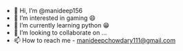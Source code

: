 - 👋 Hi, I’m @manideep156
- 👀 I’m interested in gaming 😄
- 🌱 I’m currently learning python 😁
- 💞️ I’m looking to collaborate on ...
- 📫 How to reach me - manideepchowdary111@gmail.com

<!---
manideep156/manideep156 is a ✨ special ✨ repository because its `README.md` (this file) appears on your GitHub profile.
You can click the Preview link to take a look at your changes.
--->
